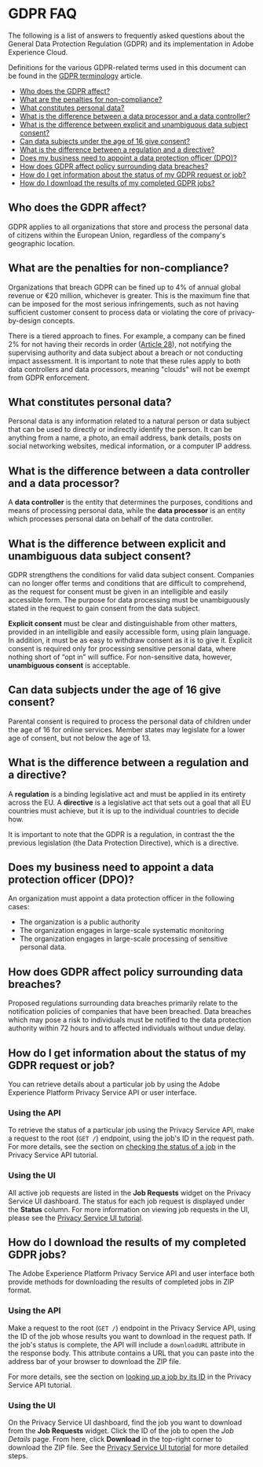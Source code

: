 # GDPR FAQ

The following is a list of answers to frequently asked questions about the General Data Protection Regulation (GDPR) and its implementation in Adobe Experience Cloud.

Definitions for the various GDPR-related terms used in this document can be found in the [GDPR terminology](gdpr-terminology.md) article.

* [Who does the GDPR affect?](#who-does-the-gdpr-affect-)
* [What are the penalties for non-compliance?](#what-are-the-penalties-for-non-compliance-)
* [What constitutes personal data?](#what-constitutes-personal-data-)
* [What is the difference between a data processor and a data controller?](#what-is-the-difference-between-a-data-processor-and-a-data-controller-)
* [What is the difference between explicit and unambiguous data subject consent?](#what-is-the-difference-between-explicit-and-unambiguous-data-subject-consent-)
* [Can data subjects under the age of 16 give consent?](#can-data-subjects-under-the-age-of-16-give-consent-)
* [What is the difference between a regulation and a directive?](#what-is-the-difference-between-a-regulation-and-a-directive-)
* [Does my business need to appoint a data protection officer (DPO)?](#does-my-business-need-to-appoint-a-data-protection-officer--dpo--)
* [How does GDPR affect policy surrounding data breaches?](#how-does-gdpr-affect-policy-surrounding-data-breaches-)
* [How do I get information about the status of my GDPR request or job?](#how-do-i-get-information-about-the-status-of-my-gdpr-request-or-job-)
* [How do I download the results of my completed GDPR jobs?](#how-do-i-download-the-results-of-my-completed-gdpr-jobs-)


## Who does the GDPR affect?

GDPR applies to all organizations that store and process the personal data of citizens within the European Union, regardless of the company's geographic location.

## What are the penalties for non-compliance?

Organizations that breach GDPR can be fined up to 4% of annual global revenue or €20 million, whichever is greater. This is the maximum fine that can be imposed for the most serious infringements, such as not having sufficient customer consent to process data or violating the core of privacy-by-design concepts. 

There is a tiered approach to fines. For example, a company can be fined 2% for not having their records in order ([Article 28](http://www.privacy-regulation.eu/en/article-28-processor-GDPR.htm)), not notifying the supervising authority and data subject about a breach or not conducting impact assessment. It is important to note that these rules apply to both data controllers and data processors, meaning "clouds" will not be exempt from GDPR enforcement.

## What constitutes personal data?

Personal data is any information related to a natural person or data subject that can be used to directly or indirectly identify the person. It can be anything from a name, a photo, an email address, bank details, posts on social networking websites, medical information, or a computer IP address.

## What is the difference between a data controller and a data processor?

A **data controller** is the entity that determines the purposes, conditions and means of processing personal data, while the **data processor** is an entity which processes personal data on behalf of the data controller.

## What is the difference between explicit and unambiguous data subject consent?

GDPR strengthens the conditions for valid data subject consent. Companies can no longer offer terms and conditions that are difficult to comprehend, as the request for consent must be given in an intelligible and easily accessible form. The purpose for data processing must be unambiguously stated in the request to gain consent from the data subject.

**Explicit consent** must be clear and distinguishable from other matters, provided in an intelligible and easily accessible form, using plain language. In addition, it must be as easy to withdraw consent as it is to give it.​ Explicit consent is required only for processing sensitive personal data, where nothing short of “opt in” will suffice. For non-sensitive data, however, **unambiguous consent** is acceptable.

## Can data subjects under the age of 16 give consent?

Parental consent is required to process the personal data of children under the age of 16 for online services. Member states may legislate for a lower age of consent, but not below the age of 13.

## What is the difference between a regulation and a directive?

A **regulation** is a binding legislative act and must be applied in its entirety across the EU. A **directive** is a legislative act that sets out a goal that all EU countries must achieve, but it is up to the individual countries to decide how.

It is important to note that the GDPR is a regulation, in contrast the the previous legislation (the Data Protection Directive), which is a directive.

## Does my business need to appoint a data protection officer (DPO)?

An organization must appoint a data protection officer in the following cases:
* The organization is a public authority
* The organization engages in large-scale systematic monitoring
* The organization engages in large-scale processing of sensitive personal data.

## How does GDPR affect policy surrounding data breaches?

Proposed regulations surrounding data breaches primarily relate to the notification policies of companies that have been breached. Data breaches which may pose a risk to individuals must be notified to the data protection authority within 72 hours and to affected individuals without undue delay.

## How do I get information about the status of my GDPR request or job?

You can retrieve details about a particular job by using the Adobe Experience Platform Privacy Service API or user interface.

### Using the API

To retrieve the status of a particular job using the Privacy Service API, make a request to the root (`GET /`) endpoint, using the job's ID in the request path. For more details, see the section on [checking the status of a job](../tutorials/privacy_service_tutorial/privacy_service_api_tutorial.md) in the Privacy Service API tutorial.

### Using the UI

All active job requests are listed in the **Job Requests** widget on the Privacy Service UI dashboard. The status for each job request is displayed under the **Status** column. For more information on viewing job requests in the UI, please see the [Privacy Service UI tutorial](../tutorials/privacy_service_tutorial/privacy_service_ui_tutorial.md).

## How do I download the results of my completed GDPR jobs?

The Adobe Experience Platform Privacy Service API and user interface both provide methods for downloading the results of completed jobs in ZIP format.

### Using the API

Make a request to the root (`GET /`) endpoint in the Privacy Service API, using the ID of the job whose results you want to download in the request path. If the job's status is complete, the API will include a `downloadURL` attribute in the response body. This attribute contains a URL that you can paste into the address bar of your browser to download the ZIP file.

For more details, see the section on [looking up a job by its ID](../tutorials/privacy_service_tutorial/privacy_service_api_tutorial.md#check-the-status-of-a-job) in the Privacy Service API tutorial.

### Using the UI

On the Privacy Service UI dashboard, find the job you want to download from the **Job Requests** widget. Click the ID of the job to open the *Job Details* page. From here, click **Download** in the top-right corner to download the ZIP file. See the [Privacy Service UI tutorial](../tutorials/privacy_service_tutorial/privacy_service_ui_tutorial.md) for more detailed steps.